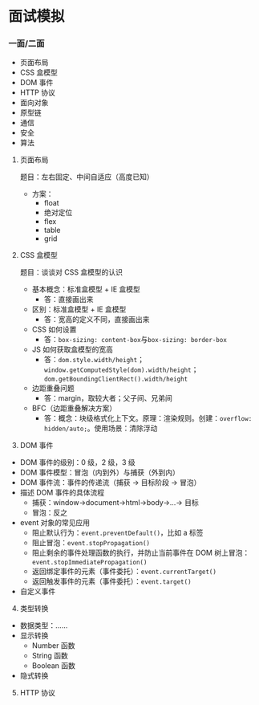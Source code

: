 # 面试模拟

### 一面/二面

- 页面布局
- CSS 盒模型
- DOM 事件
- HTTP 协议
- 面向对象
- 原型链
- 通信
- 安全
- 算法

1. 页面布局

   题目：左右固定、中间自适应（高度已知）

   - 方案：
     - float
     - 绝对定位
     - flex
     - table
     - grid

2. CSS 盒模型

   题目：谈谈对 CSS 盒模型的认识

   - 基本概念：标准盒模型 + IE 盒模型
     - 答：直接画出来
   - 区别：标准盒模型 + IE 盒模型
     - 答：宽高的定义不同，直接画出来
   - CSS 如何设置
     - 答：`box-sizing: content-box`与`box-sizing: border-box`
   - JS 如何获取盒模型的宽高
     - 答：`dom.style.width/height`；`window.getComputedStyle(dom).width/height`；`dom.getBoundingClientRect().width/height`
   - 边距重叠问题
     - 答：margin，取较大者；父子间、兄弟间
   - BFC（边距重叠解决方案）
     - 答：概念：块级格式化上下文。原理：渲染规则。创建：`overflow: hidden/auto;`。使用场景：清除浮动

3. DOM 事件

- DOM 事件的级别：0 级，2 级，3 级
- DOM 事件模型：冒泡（内到外）与捕获（外到内）
- DOM 事件流：事件的传递流（捕获 → 目标阶段 → 冒泡）
- 描述 DOM 事件的具体流程
  - 捕获：window→document→html→body→...→ 目标
  - 冒泡：反之
- event 对象的常见应用
  - 阻止默认行为：`event.preventDefault()`，比如 a 标签
  - 阻止冒泡：`event.stopPropagation()`
  - 阻止剩余的事件处理函数的执行，并防止当前事件在 DOM 树上冒泡：`event.stopImmediatePropagation()`
  - 返回绑定事件的元素（事件委托）：`event.currentTarget()`
  - 返回触发事件的元素（事件委托）：`event.target()`
- 自定义事件

4. 类型转换

- 数据类型：......
- 显示转换
  - Number 函数
  - String 函数
  - Boolean 函数
- 隐式转换

5. HTTP 协议
